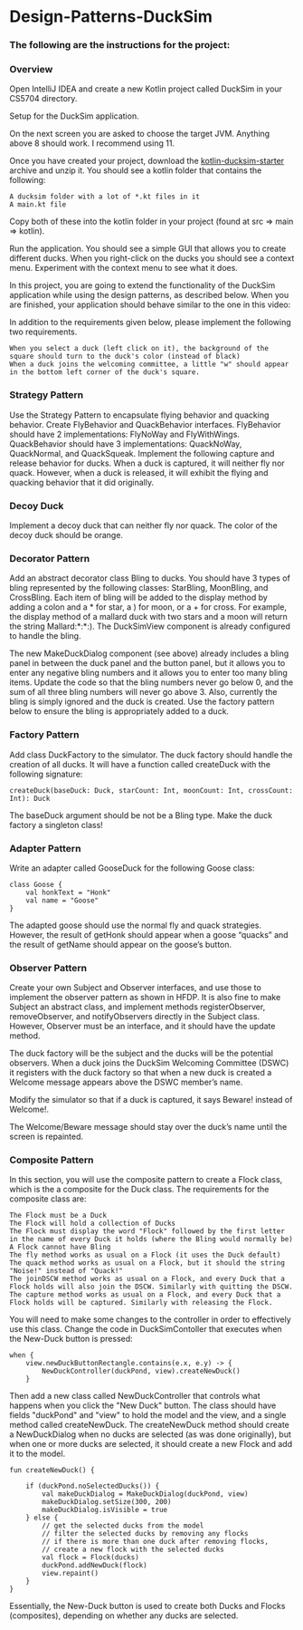 # Design-Patterns-DuckSim

### The following are the instructions for the project:

### Overview

Open IntelliJ IDEA and create a new Kotlin project called DuckSim in your CS5704 directory. 

Setup for the DuckSim application.

On the next screen you are asked to choose the target JVM. Anything above 8 should work. I recommend using 11.

Once you have created your project, download the [kotlin-ducksim-starter](https://drive.google.com/file/d/1GbTEGdA8YTq7Kkk2uhqxbUKaVslh_rdn/view?usp=sharing) archive and unzip it. You should see a kotlin folder that contains the following:

    A ducksim folder with a lot of *.kt files in it
    A main.kt file

 Copy both of these into the kotlin folder in your project (found at src => main => kotlin).

Run the application. You should see a simple GUI that allows you to create different ducks. When you right-click on the ducks you should see a context menu. Experiment with the context menu to see what it does.

In this project, you are going to extend the functionality of the DuckSim application while using the design patterns, as described below. When you are finished, your application should behave similar to the one in this video:

In addition to the requirements given below, please implement the following two requirements.

    When you select a duck (left click on it), the background of the square should turn to the duck's color (instead of black)
    When a duck joins the welcoming committee, a little "w" should appear in the bottom left corner of the duck's square.

### Strategy Pattern

Use the Strategy Pattern to encapsulate flying behavior and quacking behavior. Create FlyBehavior and QuackBehavior interfaces. FlyBehavior should have 2 implementations: FlyNoWay and FlyWithWings. QuackBehavior should have 3 implementations: QuackNoWay, QuackNormal, and QuackSqueak. Implement the following capture and release behavior for ducks. When a duck is captured, it will neither fly nor quack. However, when a duck is released, it will exhibit the flying and quacking behavior that it did originally.
### Decoy Duck

Implement a decoy duck that can neither fly nor quack. The color of the decoy duck should be orange.
### Decorator Pattern

Add an abstract decorator class Bling to ducks. You should have 3 types of bling represented by the following classes: StarBling, MoonBling, and CrossBling. Each item of bling will be added to the display method by adding a colon and a * for star, a ) for moon, or a + for cross. For example, the display method of a mallard duck with two stars and a moon will return the string Mallard:\*:*:). The DuckSimView component is already configured to handle the bling.

The new MakeDuckDialog component (see above) already includes a bling panel in between the duck panel and the button panel, but it allows you to enter any negative bling numbers and it allows you to enter too many bling items. Update the code so that the bling numbers never go below 0, and the sum of all three bling numbers will never go above 3. Also, currently the bling is simply ignored and the duck is created. Use the factory pattern below to ensure the bling is appropriately added to a duck.
### Factory Pattern

Add class DuckFactory to the simulator. The duck factory should handle the creation of all ducks. It will have a function called createDuck with the following signature:

    createDuck(baseDuck: Duck, starCount: Int, moonCount: Int, crossCount: Int): Duck

The baseDuck argument should be not be a Bling type. Make the duck factory a singleton class!
### Adapter Pattern

Write an adapter called GooseDuck for the following Goose class:

    class Goose {
        val honkText = "Honk"
        val name = "Goose"
    }

The adapted goose should use the normal fly and quack strategies. However, the result of getHonk should appear when a goose “quacks” and the result of getName should appear on the goose’s button.
### Observer Pattern

Create your own Subject and Observer interfaces, and use those to implement the observer pattern as shown in HFDP. It is also fine to make Subject an abstract class, and implement methods registerObserver, removeObserver, and notifyObservers directly in the Subject class. However, Observer must be an interface, and it should have the update method.

The duck factory will be the subject and the ducks will be the potential observers. When a duck joins the DuckSim Welcoming Committee (DSWC) it registers with the duck factory so that when a new duck is created a Welcome message appears above the DSWC member’s name.

Modify the simulator so that if a duck is captured, it says Beware! instead of Welcome!.

The Welcome/Beware message should stay over the duck’s name until the screen is repainted.
### Composite Pattern

In this section, you will use the composite pattern to create a Flock class, which is the a composite for the Duck class. The requirements for the composite class are:

    The Flock must be a Duck
    The Flock will hold a collection of Ducks
    The Flock must display the word "Flock" followed by the first letter in the name of every Duck it holds (where the Bling would normally be)
    A Flock cannot have Bling
    The fly method works as usual on a Flock (it uses the Duck default)
    The quack method works as usual on a Flock, but it should the string "Noise!" instead of "Quack!"
    The joinDSCW method works as usual on a Flock, and every Duck that a Flock holds will also join the DSCW. Similarly with quitting the DSCW.
    The capture method works as usual on a Flock, and every Duck that a Flock holds will be captured. Similarly with releasing the Flock.

You will need to make some changes to the controller in order to effectively use this class. Change the code in DuckSimContoller that executes when the New-Duck button is pressed:

    when {
        view.newDuckButtonRectangle.contains(e.x, e.y) -> {
            NewDuckController(duckPond, view).createNewDuck()
        }
            

Then add a new class called NewDuckController that controls what happens when you click the "New Duck" button. The class should have fields "duckPond" and "view" to hold the model and the view, and a single method called createNewDuck. The createNewDuck method should create a NewDuckDialog when no ducks are selected (as was done originally), but when one or more ducks are selected, it should create a new Flock and add it to the model.

    fun createNewDuck() {
    
        if (duckPond.noSelectedDucks()) {
            val makeDuckDialog = MakeDuckDialog(duckPond, view)
            makeDuckDialog.setSize(300, 200)
            makeDuckDialog.isVisible = true
        } else {
            // get the selected ducks from the model
            // filter the selected ducks by removing any flocks
            // if there is more than one duck after removing flocks,
            // create a new flock with the selected ducks
            val flock = Flock(ducks)
            duckPond.addNewDuck(flock)
            view.repaint()
        }
    }

Essentially, the New-Duck button is used to create both Ducks and Flocks (composites), depending on whether any ducks are selected.

